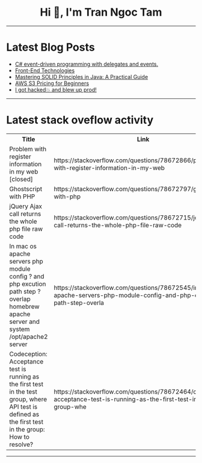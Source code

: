 <h1 align="center">Hi 👋, I'm Tran Ngoc Tam</h1>

---

# Latest Blog Posts 
<!-- BLOG-POST-LIST:START -->
- [C# event-driven programming with delegates and events.](https://dev.to/emanuelgustafzon/c-event-driven-programming-with-delegates-and-events-47lh)
- [Front-End Technologies](https://dev.to/pothuganti_arun_920006d12/front-end-technologies-58jn)
- [Mastering SOLID Principles in Java: A Practical Guide](https://dev.to/adaumircosta/mastering-solid-principles-in-java-a-practical-guide-10kb)
- [AWS S3 Pricing for Beginners](https://dev.to/sh20raj/aws-s3-pricing-for-beginners-3fc2)
- [I got hacked💥 and blew up prod!](https://dev.to/kwnaidoo/i-got-hacked-and-blew-up-prod-43a3)
<!-- BLOG-POST-LIST:END -->

---

# Latest stack oveflow activity
<table>
  <tr><th>Title</th><th>Link</th></tr>
  <!-- STACKOVERFLOW:START --><tr><td>Problem with register information in my web [closed]</td><td>https://stackoverflow.com/questions/78672866/problem-with-register-information-in-my-web</td></tr><tr><td>Ghostscript with PHP</td><td>https://stackoverflow.com/questions/78672797/ghostscript-with-php</td></tr><tr><td>jQuery Ajax call returns the whole php file raw code</td><td>https://stackoverflow.com/questions/78672715/jquery-ajax-call-returns-the-whole-php-file-raw-code</td></tr><tr><td>In mac os apache servers php module config ? and php excution path step ? overlap homebrew apache server and system /opt/apache2 server</td><td>https://stackoverflow.com/questions/78672545/in-mac-os-apache-servers-php-module-config-and-php-excution-path-step-overla</td></tr><tr><td>Codeception: Acceptance test is running as the first test in the test group, where API test is defined as the first test in the group: How to resolve?</td><td>https://stackoverflow.com/questions/78672464/codeception-acceptance-test-is-running-as-the-first-test-in-the-test-group-whe</td></tr><!-- STACKOVERFLOW:END -->
</table>

---


